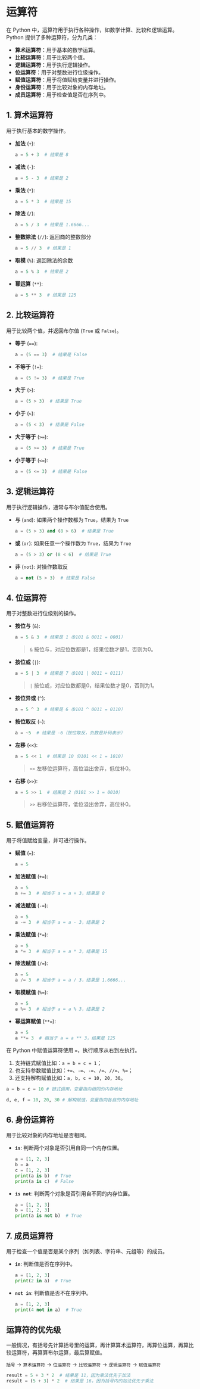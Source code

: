 # 运算符

在 Python 中，运算符用于执行各种操作，如数学计算、比较和逻辑运算。Python 提供了多种运算符，分为几类：

- **算术运算符**：用于基本的数学运算。
- **比较运算符**：用于比较两个值。
- **逻辑运算符**：用于执行逻辑操作。
- **位运算符**：用于对整数进行位级操作。
- **赋值运算符**：用于将值赋给变量并进行操作。
- **身份运算符**：用于比较对象的内存地址。
- **成员运算符**：用于检查值是否在序列中。

## 1. 算术运算符

用于执行基本的数学操作。

- **加法** (`+`): 
  ```python
  a = 5 + 3  # 结果是 8
  ```

- **减法** (`-`): 
  ```python
  a = 5 - 3  # 结果是 2
  ```

- **乘法** (`*`): 
  ```python
  a = 5 * 3  # 结果是 15
  ```

- **除法** (`/`): 
  ```python
  a = 5 / 3  # 结果是 1.6666...
  ```

- **整数除法** (`//`): 返回商的整数部分
  ```python
  a = 5 // 3  # 结果是 1
  ```

- **取模** (`%`): 返回除法的余数
  ```python
  a = 5 % 3  # 结果是 2
  ```

- **幂运算** (`**`): 
  ```python
  a = 5 ** 3  # 结果是 125
  ```

## 2. 比较运算符

用于比较两个值，并返回布尔值 (`True` 或 `False`)。

- **等于** (`==`): 
  ```python
  a = (5 == 3)  # 结果是 False
  ```

- **不等于** (`!=`): 
  ```python
  a = (5 != 3)  # 结果是 True
  ```

- **大于** (`>`): 
  ```python
  a = (5 > 3)  # 结果是 True
  ```

- **小于** (`<`): 
  ```python
  a = (5 < 3)  # 结果是 False
  ```

- **大于等于** (`>=`): 
  ```python
  a = (5 >= 3)  # 结果是 True
  ```

- **小于等于** (`<=`): 
  ```python
  a = (5 <= 3)  # 结果是 False
  ```

## 3. 逻辑运算符

用于执行逻辑操作，通常与布尔值配合使用。

- **与** (`and`): 如果两个操作数都为 `True`，结果为 `True`
  ```python
  a = (5 > 3) and (8 > 6)  # 结果是 True
  ```

- **或** (`or`): 如果任意一个操作数为 `True`，结果为 `True`
  ```python
  a = (5 > 3) or (8 < 6)  # 结果是 True
  ```

- **非** (`not`): 对操作数取反
  ```python
  a = not (5 > 3)  # 结果是 False
  ```

## 4. 位运算符

用于对整数进行位级别的操作。

- **按位与** (`&`): 
  ```python
  a = 5 & 3  # 结果是 1（0101 & 0011 = 0001）
  ```
  > `&` 按位与，对应位数都是1，结果位数才是1，否则为0。

- **按位或** (`|`): 
  ```python
  a = 5 | 3  # 结果是 7（0101 | 0011 = 0111）
  ```
  > `|` 按位或，对应位数都是0，结果位数才是0，否则为1。

- **按位异或** (`^`): 
  ```python
  a = 5 ^ 3  # 结果是 6（0101 ^ 0011 = 0110）
  ```

- **按位取反** (`~`): 
  ```python
  a = ~5  # 结果是 -6（按位取反，负数是补码表示）
  ```

- **左移** (`<<`): 
  ```python
  a = 5 << 1  # 结果是 10（0101 << 1 = 1010）
  ```
  > `<<` 左移位运算符，高位溢出舍弃，低位补0。

- **右移** (`>>`): 
  ```python
  a = 5 >> 1  # 结果是 2（0101 >> 1 = 0010）
  ```
  > `>>` 右移位运算符，低位溢出舍弃，高位补0。

## 5. 赋值运算符

用于将值赋给变量，并可进行操作。

- **赋值** (`=`): 
  ```python
  a = 5
  ```

- **加法赋值** (`+=`): 
  ```python
  a = 5
  a += 3  # 相当于 a = a + 3，结果是 8
  ```

- **减法赋值** (`-=`): 
  ```python
  a = 5
  a -= 3  # 相当于 a = a - 3，结果是 2
  ```

- **乘法赋值** (`*=`): 
  ```python
  a = 5
  a *= 3  # 相当于 a = a * 3，结果是 15
  ```

- **除法赋值** (`/=`): 
  ```python
  a = 5
  a /= 3  # 相当于 a = a / 3，结果是 1.6666...
  ```

- **取模赋值** (`%=`): 
  ```python
  a = 5
  a %= 3  # 相当于 a = a % 3，结果是 2
  ```

- **幂运算赋值** (`**=`): 
  ```python
  a = 5
  a **= 3  # 相当于 a = a ** 3，结果是 125
  ```

在 Python 中赋值运算符使用 `=`，执行顺序从右到左执行。

1. 支持链式赋值比如：`a = b = c = 1`；
2. 也支持参数赋值比如：`+=`、`-=`、`-=`、`/=`、`//=`、`%=`；
3. 还支持解构赋值比如：`a, b, c = 10, 20, 30`。

```python
a = b = c = 10 # 链式调用，变量指向相同的内存地址

d, e, f = 10, 20, 30 # 解构赋值，变量指向各自的内存地址
```


## 6. 身份运算符

用于比较对象的内存地址是否相同。

- **`is`**: 判断两个对象是否引用自同一个内存位置。
  ```python
  a = [1, 2, 3]
  b = a
  c = [1, 2, 3]
  print(a is b)  # True
  print(a is c)  # False
  ```

- **`is not`**: 判断两个对象是否引用自不同的内存位置。
  ```python
  a = [1, 2, 3]
  b = [1, 2, 3]
  print(a is not b)  # True
  ```

## 7. 成员运算符

用于检查一个值是否是某个序列（如列表、字符串、元组等）的成员。

- **`in`**: 判断值是否在序列中。
  ```python
  a = [1, 2, 3]
  print(2 in a)  # True
  ```

- **`not in`**: 判断值是否不在序列中。
  ```python
  a = [1, 2, 3]
  print(4 not in a)  # True
  ```

## 运算符的优先级

一般情况，有括号先计算括号里的运算，再计算算术运算符，再算位运算，再算比较运算符，再算算布尔运算，最后算赋值。

`括号` -> `算术运算符` -> `位运算符` -> `比较运算符` -> `逻辑运算符` -> `赋值运算符`

```python
result = 5 + 3 * 2  # 结果是 11，因为乘法优先于加法
result = (5 + 3) * 2  # 结果是 16，因为括号内的加法优先于乘法
```